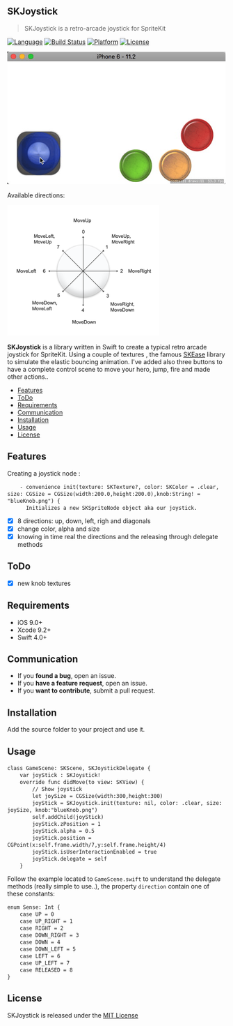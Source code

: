 ## SKJoystick
>SKJoystick is a retro-arcade joystick for SpriteKit

[![Language](http://img.shields.io/badge/language-swift-brightgreen.svg?style=flat
)](https://developer.apple.com/swift)
[![Build Status](https://travis-ci.org/Alamofire/Alamofire.svg?branch=master)](https://travis-ci.org/Alamofire/Alamofire)
[![Platform](http://img.shields.io/badge/platform-ios-blue.svg?style=flat
)](https://developer.apple.com/iphone/index.action)
[![License](https://img.shields.io/cocoapods/l/BadgeSwift.svg?style=flat)](/LICENSE)

![demo](demo.gif) 

Available directions:

![](directions.png) 

**SKJoystick** is a library written in Swift to create a typical retro arcade joystick for SpriteKit.
Using a couple of textures , the famous [SKEase](https://github.com/craiggrummitt/ActionSwift3/tree/master/ActionSwift3) library to simulate the elastic bouncing animation. I've added also three buttons to have a complete control scene to move your hero, jump, fire and made other actions..

- [Features](#features)
- [ToDo](#todo)
- [Requirements](#requirements)
- [Communication](#communication)
- [Installation](#installation)
- [Usage](#usage)
- [License](#license)


## Features

Creating a joystick node :

```
    - convenience init(texture: SKTexture?, color: SKColor = .clear, size: CGSize = CGSize(width:200.0,height:200.0),knob:String! = "blueKnob.png") {
      Initializes a new SKSpriteNode object aka our joystick.
```

- [x] 8 directions: up, down, left, righ and diagonals
- [x] change color, alpha and size
- [x] knowing in time real the directions and the releasing through delegate methods

## ToDo
- [x] new knob textures

## Requirements

- iOS 9.0+
- Xcode 9.2+
- Swift 4.0+

## Communication

- If you **found a bug**, open an issue.
- If you **have a feature request**, open an issue.
- If you **want to contribute**, submit a pull request.

## Installation

Add the source folder to your project and use it.

## Usage

```
class GameScene: SKScene, SKJoystickDelegate {
    var joyStick : SKJoystick!
    override func didMove(to view: SKView) {
        // Show joystick
        let joySize = CGSize(width:300,height:300)
        joyStick = SKJoystick.init(texture: nil, color: .clear, size: joySize, knob:"blueKnob.png")
        self.addChild(joyStick)
        joyStick.zPosition = 1
        joyStick.alpha = 0.5
        joyStick.position = CGPoint(x:self.frame.width/7,y:self.frame.height/4)
        joyStick.isUserInteractionEnabled = true
        joyStick.delegate = self
    }
```

Follow the example located to ```GameScene.swift``` to understand the delegate methods (really simple to use..), the property ```direction``` contain one of these constants:

```
enum Sense: Int {
    case UP = 0
    case UP_RIGHT = 1
    case RIGHT = 2
    case DOWN_RIGHT = 3
    case DOWN = 4
    case DOWN_LEFT = 5
    case LEFT = 6
    case UP_LEFT = 7
    case RELEASED = 8
}
```

## License
SKJoystick is released under the [MIT License](LICENSE)

